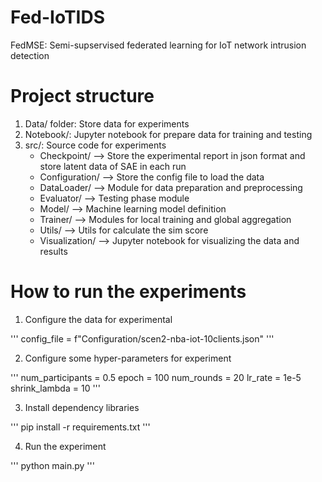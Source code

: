 # Fed-IoTIDS
FedMSE: Semi-supservised federated learning for IoT network intrusion detection

# Project structure

1. Data/ folder: Store data for experiments
2. Notebook/: Jupyter notebook for prepare data for training and testing
3. src/: Source code for experiments
    - Checkpoint/ --> Store the experimental report in json format and store latent data of SAE in each run
    - Configuration/ --> Store the config file to load the data
    - DataLoader/ --> Module for data preparation and preprocessing
    - Evaluator/ --> Testing phase module
    - Model/ --> Machine learning model definition
    - Trainer/ --> Modules for local training and global aggregation
    - Utils/ --> Utils for calculate the sim score
    - Visualization/ --> Jupyter notebook for visualizing the data and results

# How to run the experiments
1. Configure the data for experimental

'''
config_file = f"Configuration/scen2-nba-iot-10clients.json"
'''

2. Configure some hyper-parameters for experiment

'''
num_participants = 0.5
epoch = 100
num_rounds = 20
lr_rate = 1e-5
shrink_lambda = 10
'''

3. Install dependency libraries

'''
pip install -r requirements.txt
'''

4. Run the experiment

'''
python main.py
'''